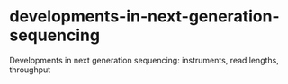 developments-in-next-generation-sequencing
==========================================

Developments in next generation sequencing: instruments, read lengths, throughput
